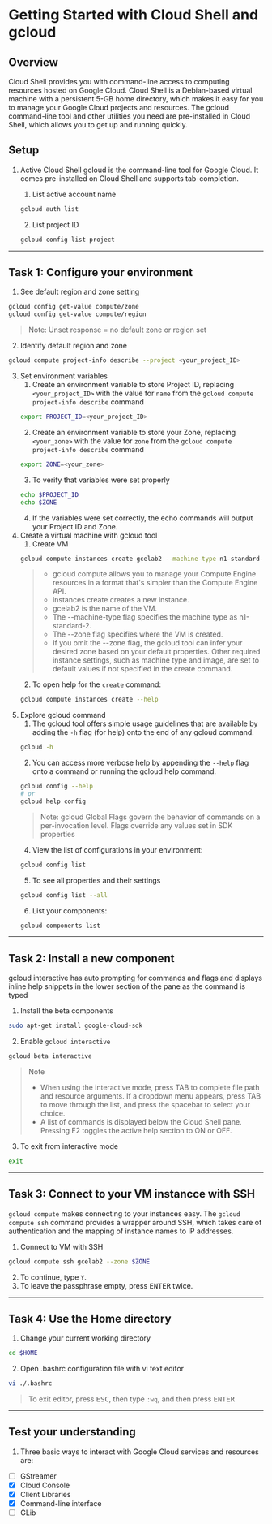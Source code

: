 # Getting Started with Cloud Shell and gcloud

## Overview 
Cloud Shell provides you with command-line access to computing resources hosted on Google Cloud. Cloud Shell is a Debian-based virtual machine with a persistent 5-GB home directory, which makes it easy for you to manage your Google Cloud projects and resources. The gcloud command-line tool and other utilities you need are pre-installed in Cloud Shell, which allows you to get up and running quickly.

## Setup
1. Active Cloud Shell
gcloud is the command-line tool for Google Cloud. It comes pre-installed on Cloud Shell and supports tab-completion.

    1. List active account name 
    ```bash
    gcloud auth list
    ```

    2. List project ID
    ```bash
    gcloud config list project
    ```
----
## Task 1: Configure your environment

1. See default region and zone setting
```bash
gcloud config get-value compute/zone
gcloud config get-value compute/region
```
> Note: Unset response = no default zone or region set
2. Identify default region and zone
```bash
gcloud compute project-info describe --project <your_project_ID>
```
3. Set environment variables
    1. Create an environment variable to store Project ID, replacing `<your_project_ID>` with the value for `name` from the `gcloud compute project-info describe` command
    ```bash
    export PROJECT_ID=<your_project_ID>
    ```
    2. Create an environment variable to store your Zone, replacing `<your_zone>` with the value for `zone` from the `gcloud compute project-info describe` command
    ```bash
    export ZONE=<your_zone>
    ```
    3. To verify that variables were set properly
    ```bash
    echo $PROJECT_ID
    echo $ZONE
    ```
    4. If the variables were set correctly, the echo commands will output your Project ID and Zone.
4. Create a virtual machine with gcloud tool
    1. Create VM
    ```bash
    gcloud compute instances create gcelab2 --machine-type n1-standard-2 --zone $ZONE
    ```
    > - gcloud compute allows you to manage your Compute Engine resources in a format that's simpler than the Compute Engine API. 
    > - instances create creates a new instance.
    > - gcelab2 is the name of the VM.
    > - The --machine-type flag specifies the machine type as n1-standard-2.
    > - The --zone flag specifies where the VM is created.
    > - If you omit the --zone flag, the gcloud tool can infer your desired zone based on your default properties. Other required instance settings, such as machine type and image, are set to default values if not specified in the create command.
    2. To open help for the `create` command:
    ```bash
    gcloud compute instances create --help
    ```
5. Explore gcloud command
    1. The gcloud tool offers simple usage guidelines that are available by adding the `-h` flag (for help) onto the end of any gcloud command.
    ```bash
    gcloud -h
    ```
    2. You can access more verbose help by appending the `--help` flag onto a command or running the gcloud help command.
    ```bash
    gcloud config --help
    # or
    gcloud help config 
    ```
    > Note: gcloud Global Flags govern the behavior of commands on a per-invocation level. Flags override any values set in SDK properties
    4. View the list of configurations in your environment:
    ```bash
    gcloud config list
    ```
    5. To see all properties and their settings
    ```bash
    gcloud config list --all
    ```
    6. List your components:
    ```bash
    gcloud components list
    ```
----
## Task 2: Install a new component

gcloud interactive has auto prompting for commands and flags and displays inline help snippets in the lower section of the pane as the command is typed

1. Install the beta components
```bash
sudo apt-get install google-cloud-sdk
```
2. Enable `gcloud interactive`
```bash
gcloud beta interactive
```
> Note
> - When using the interactive mode, press TAB to complete file path and resource arguments. If a dropdown menu appears, press TAB to move through the list, and press the spacebar to select your choice.
> - A list of commands is displayed below the Cloud Shell pane. Pressing F2 toggles the active help section to ON or OFF.
3. To exit from interactive mode
```bash
exit
```
----
## Task 3: Connect to your VM instancce with SSH

`gcloud compute` makes connecting to your instances easy. The `gcloud compute ssh` command provides a wrapper around SSH, which takes care of authentication and the mapping of instance names to IP addresses.

1. Connect to VM with SSH
```bash
gcloud compute ssh gcelab2 --zone $ZONE
```
2. To continue, type `Y`.
3. To leave the passphrase empty, press <kbd>ENTER</kbd> twice.
----
## Task 4: Use the Home directory
1. Change your current working directory
```bash
cd $HOME
```
2. Open .bashrc configuration file with vi text editor
```bash
vi ./.bashrc
```
> To exit editor, press <kbd>ESC</kbd>, then type `:wq`, and then press <kbd>ENTER</kbd>
----
## Test your understanding
1. Three basic ways to interact with Google Cloud services and resources are:
- [ ] GStreamer
- [x] Cloud Console
- [x] Client Libraries
- [x] Command-line interface
- [ ] GLib
